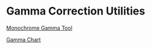 # Gamma Correction Utilities

[Monochrome Gamma Tool](http://htmlpreview.github.io/?https://github.com/Michaelangel007/gamma_correction/blob/master/gamma_monochrome.html)

[Gamma Chart](http://htmlpreview.github.io/?https://github.com/Michaelangel007/gamma_correction/blob/master/gamma_chart.html)

